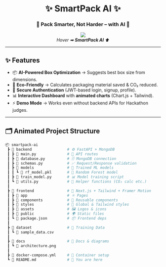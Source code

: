<h1 align="center">
  ✨ SmartPack AI ✨  
</h1>

<h3 align="center">🚀 Pack Smarter, Not Harder – with AI 🚀</h3>

<p align="center">
  <a href="https://smartpack-alpha.vercel.app" target="_blank">
    <img src="https://img.shields.io/badge/Live Demo-smartpack--alpha.vercel.app-blue?style=for-the-badge&logo=vercel" />
  </a>
  <br/>
  <i>Hover ➡ <b>SmartPack AI</b> ⬆️</i>
</p>

---

## ✨ Features

- 📦 **AI-Powered Box Optimization** → Suggests best box size from dimensions.  
- 🌱 **Eco-Friendly** → Calculates packaging material saved & CO₂ reduced.  
- 🔐 **Secure Authentication** (JWT-based login, signup, profile).  
- 📊 **Interactive Dashboard** with **animated charts** (Chart.js + Tailwind).  
- ⚡ **Demo Mode** → Works even without backend APIs for Hackathon judges.  

---

## 🗂 Animated Project Structure  

```bash
📦 smartpack-ai
 ┣ 📂 backend                # ⚙️ FastAPI + MongoDB
 ┃ ┣ 📜 main.py              # 🚀 API routes
 ┃ ┣ 📜 database.py          # 🗄️ MongoDB connection
 ┃ ┣ 📜 schemas.py           # ✅ Request/Response validation
 ┃ ┣ 📂 models               # 🤖 Trained ML models
 ┃ ┃ ┗ 📜 rf_model.pkl       # 🌲 Random Forest model
 ┃ ┣ 📜 train_model.py       # 📊 Model training script
 ┃ ┗ 📜 utils.py             # 🔧 Helper functions (CO₂ calc etc.)
 ┃
 ┣ 📂 frontend               # 🎨 Next.js + Tailwind + Framer Motion
 ┃ ┣ 📂 app                  # ⚛️ Pages
 ┃ ┣ 📂 components           # 🧩 Reusable components
 ┃ ┣ 📂 styles               # 🎨 Global & Tailwind styles
 ┃ ┣ 📂 assets               # 🖼️ Logos & icons
 ┃ ┣ 📂 public               # 🌍 Static files
 ┃ ┗ 📜 package.json         # 📦 Frontend deps
 ┃
 ┣ 📂 dataset                # 📑 Training Data
 ┃ ┗ 📜 sample_data.csv
 ┃
 ┣ 📂 docs                   # 📝 Docs & diagrams
 ┃ ┗ 📸 architecture.png
 ┃
 ┣ 📜 docker-compose.yml     # 🐳 Container setup
 ┗ 📜 README.md              # 📘 You are here
